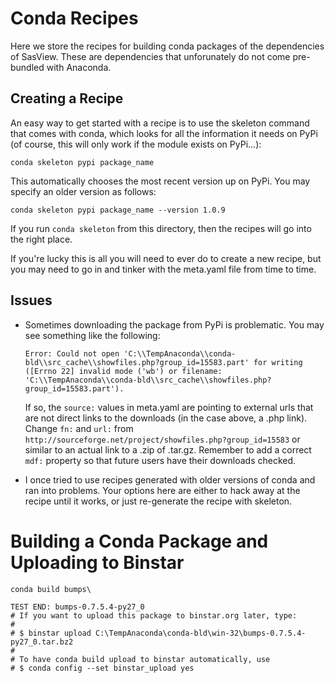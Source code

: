 # Conda Recipes

Here we store the recipes for building conda packages of the dependencies of SasView.  These are dependencies that unforunately do not come pre-bundled with Anaconda.

## Creating a Recipe

An easy way to get started with a recipe is to use the skeleton command that comes with conda, which looks for all the information it needs on PyPi (of course, this will only work if the module exists on PyPi...):

```
conda skeleton pypi package_name
```

This automatically chooses the most recent version up on PyPi.  You may specify an older version as follows:

```
conda skeleton pypi package_name --version 1.0.9
```

If you run `conda skeleton` from this directory, then the recipes will go into the right place. 

If you're lucky this is all you will need to ever do to create a new recipe, but you may need to go in and tinker with the meta.yaml file from time to time.

## Issues

* Sometimes downloading the package from PyPi is problematic.  You may see something like the following:

  ```
  Error: Could not open 'C:\\TempAnaconda\\conda-bld\\src_cache\\showfiles.php?group_id=15583.part' for writing ([Errno 22] invalid mode ('wb') or filename: 'C:\\TempAnaconda\\conda-bld\\src_cache\\showfiles.php?group_id=15583.part').
  ```

  If so, the `source:` values in meta.yaml are pointing to external urls that are not direct links to the downloads (in the case above, a .php link).  Change  `fn:` and `url:` from `http://sourceforge.net/project/showfiles.php?group_id=15583` or similar to an actual link to a .zip of .tar.gz.  Remember to add a correct `mdf:` property so that future users have their downloads checked.

* I once tried to use recipes generated with older versions of conda and ran into problems.  Your options here are either to hack away at the recipe until it works, or just re-generate the recipe with skeleton.

# Building a Conda Package and Uploading to Binstar

```
conda build bumps\
```

```
TEST END: bumps-0.7.5.4-py27_0
# If you want to upload this package to binstar.org later, type:
#
# $ binstar upload C:\TempAnaconda\conda-bld\win-32\bumps-0.7.5.4-py27_0.tar.bz2
#
# To have conda build upload to binstar automatically, use
# $ conda config --set binstar_upload yes
```
